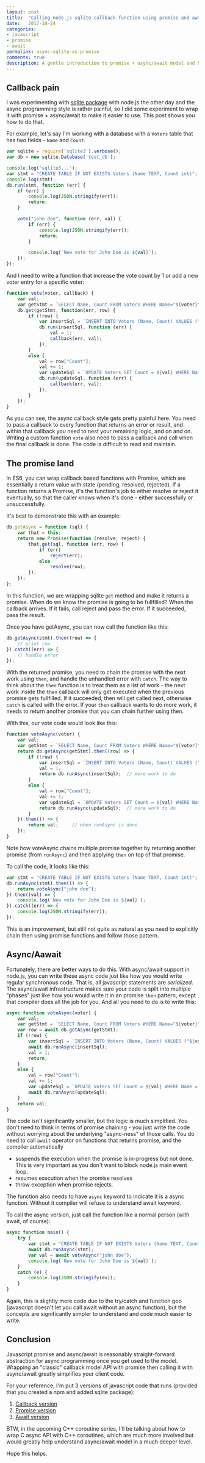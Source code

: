 ```yaml
---
layout: post
title:  "Calling node.js sqlite callback function using promise and await "
date:   2017-10-24
categories:
- javascript
- promise
- await
permalink: async-sqlite-as-promise
comments: true
description: A gentle introduction to promise + async/await model and how to wrap existing callback code to the new model
---  
```


## Callback pain

I was experimenting with [sqlite package](https://github.com/mapbox/node-sqlite3) with node.js the other day and the async programming style is rather painful, so I did some experiment to wrap it with promise + async/await to make it easier to use. This post shows you how to do that. 

For example, let's say I'm working with a database with a `Voters` table that has two fields - `Name` and `Count`. 

```js
var sqlite = require('sqlite3').verbose();
var db = new sqlite.Database('test_db');

console.log('sqlite3...');
var stmt = "CREATE TABLE IF NOT EXISTS Voters (Name TEXT, Count int)";
console.log(stmt);
db.run(stmt, function (err) {
    if (err) {
        console.log(JSON.stringify(err));                        
        return;
    }

    vote("john doe", function (err, val) {
        if (err) {
            console.log(JSON.stringify(err));
            return;
        }

        console.log(`New vote for John Doe is ${val}`);
    });
});
```
And I need to write a function that increase the vote count by 1 or add a new voter entry for a specific voter:

```js
function vote(voter, callback) {
    var val;
    var getStmt = `SELECT Name, Count FROM Voters WHERE Name="${voter}"`;
    db.get(getStmt, function(err, row) {
        if (!row) {
            var insertSql = `INSERT INTO Voters (Name, Count) VALUES ("${voter}", 1)`;
            db.run(insertSql, function (err) {
                val = 1;
                callback(err, val);    
            });
        }
        else {
            val = row["Count"];
            val += 1;
            var updateSql = `UPDATE Voters SET Count = ${val} WHERE Name = "${voter}"`;
            db.run(updateSql, function (err) {
                callback(err, val);
            });
        }
    });
}
``` 

As you can see, the async callback style gets pretty painful here. You need to pass a callback to every function that returns an error or result, and within that callback you need to nest your remaining logic, and on and on. Writing a custom function `vote` also need to pass a callback and call when the final callback is done. The code is difficult to read and maintain.

## The promise land

In ES6, you can wrap callback based functions with Promise, which are essentially a return value with state (pending, resolved, rejected). If a function returns a Promise, it's the function's job to either resolve or reject it eventually, so that the caller knows when it's done - either successfully or unsuccessfully. 

It's best to demonstrate this with an example:

```js
db.getAsync = function (sql) {
    var that = this;
    return new Promise(function (resolve, reject) {
        that.get(sql, function (err, row) {
            if (err)
                reject(err);
            else
                resolve(row);
        });
    });
};
```

In this function, we are wrapping sqlite `get` method and make it returns a promise. When do we know the promise is going to be fullfilled? When the callback arrives. If it fails, call reject and pass the error. If it succeeded, pass the result. 

Once you have getAsync, you can now call the function like this:

```js
db.getAsync(stmt).then((row) => {
    // print row
}).catch((err) => {
    // handle error
});    
```

With the returned promise, you need to chain the promise with the next work using `then`, and handle the unhandled error with `catch`. The way to think about the `then` function is to treat them as a list of work - the next work inside the `then` callback will only get executed when the previous promise gets fullfilled. If it succeeded, then will get called next, otherwise `catch` is called with the error. If your `then` callback wants to do more work, it needs to return another promise that you can chain further using then.

With this, our vote code would look like this:

```js
function voteAsync(voter) {
    var val;
    var getStmt = `SELECT Name, Count FROM Voters WHERE Name="${voter}"`;
    return db.getAsync(getStmt).then((row) => {
        if (!row) {
            var insertSql = `INSERT INTO Voters (Name, Count) VALUES ("${voter}", 1)`;
            val = 1;
            return db.runAsync(insertSql);  // more work to do
        }
        else {
            val = row["Count"];
            val += 1;
            var updateSql = `UPDATE Voters SET Count = ${val} WHERE Name = "${voter}"`;
            return db.runAsync(updateSql);  // more work to do
        }
    }).then(() => {
        return val;     // when runAsync is done
    });
}
```

Note how voteAsync chains multiple promise together by returning another promise (from `runAsync`) and then applying `then` on top of that promise. 

To call the code, it looks like this:

```js
var stmt = "CREATE TABLE IF NOT EXISTS Voters (Name TEXT, Count int)";
db.runAsync(stmt).then(() => {
    return voteAsync("john doe");
}).then((val) => {
    console.log(`New vote for John Doe is ${val}`);
}).catch((err) => {
    console.log(JSON.stringify(err));
});    
```

This is an improvement, but still not quite as natural as you need to explicitly chain then using promise functions and follow those pattern.

## Async/Aawait

Fortunately, there are better ways to do this. With async/await support in node.js, you can write these async code just like how you would write regular synchronous code. That is, all javascript statements are *serialized*. The async/await infrastructure makes sure your code is split into multiple "phases" just like how you would write it in an promise `then` pattern, except that compiler does all the job for you. And all you need to do is to write this:

```js
async function voteAsync(voter) {
    var val;
    var getStmt = `SELECT Name, Count FROM Voters WHERE Name="${voter}"`;
    var row = await db.getAsync(getStmt);
    if (!row) {
        var insertSql = `INSERT INTO Voters (Name, Count) VALUES ("${voter}", 1)`;
        await db.runAsync(insertSql);
        val = 1;
        return;
    }
    else {
        val = row["Count"];
        val += 1;
        var updateSql = `UPDATE Voters SET Count = ${val} WHERE Name = "${voter}"`;
        await db.runAsync(updateSql);
    }
    return val;
}
```

The code isn't significantly smaller, but the logic is much simplified. You don't need to think in terms of promise chaining - you just write the code without worrying about the underlying "async-ness" of those calls. You do need to call `await` operator on functions that returns promise, and the compiler automatically 
* suspends the execution when the promise is in-progress but not done. This is very important as you don't want to block node.js main event loop. 
* resumes execution when the promise resolves
* throw exception when promise rejects. 

The function also needs to have `async` keyword to indicate it is a async function. Without it compiler will refuse to understand await keyword.

To call the async version, just call the function like a normal person (with await, of course):

```js
async function main() {
    try {
        var stmt = "CREATE TABLE IF NOT EXISTS Voters (Name TEXT, Count int)";
        await db.runAsync(stmt);
        var val = await voteAsync("john doe");
        console.log(`New vote for John Doe is ${val}`);
    } 
    catch (e) {
        console.log(JSON.stringify(ex));
    }
}
```

Again, this is slightly more code due to the try/catch and function goo (javascript doesn't let you call await without an async function), but the concepts are significantly simpler to understand and code much easier to write.

## Conclusion

Javascript promise and async/await is reasonably straight-forward abstraction for async programming once you get used to the model. Wrapping an "classic" callback model API with promise then calling it with async/await greatly simplifies your client code. 

For your reference, I'm put 3 versions of javascript code that runs (provided that you created a npm and added sqlite package):
1. [Callback version](https://gist.github.com/yizhang82/e0cf283340860710cdc7ed54131d200a)
2. [Promise version](https://gist.github.com/yizhang82/2ab802f1439490984eb998af3d96b16b)
3. [Await version](https://gist.github.com/yizhang82/26101c92faeea19568e48224b09e2d1c)

BTW, in the upcoming C++ coroutine series, I'll be talking about how to wrap C async API with C++ coroutines, which are much more involved but would greatly help understand async/await model in a much deeper level. 

Hope this helps. 

